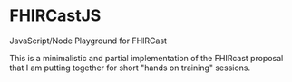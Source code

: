 # FHIRCastJS
JavaScript/Node Playground for FHIRCast

This is a minimalistic and partial implementation of the FHIRcast proposal that I am putting together for short "hands on training" sessions.


